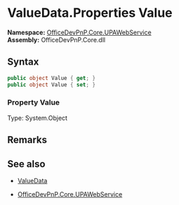 # ValueData.Properties Value
  

**Namespace:** [OfficeDevPnP.Core.UPAWebService](OfficeDevPnP.Core.UPAWebService.md)  
**Assembly:** OfficeDevPnP.Core.dll  
## Syntax
```C#
public object Value { get; }
public object Value { set; }
```

### Property Value
Type: System.Object  

## Remarks 

## See also
- [ValueData](ValueData.md) 

- [OfficeDevPnP.Core.UPAWebService](OfficeDevPnP.Core.UPAWebService.md)
